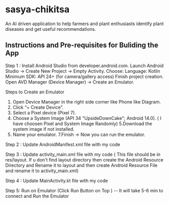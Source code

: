 # sasya-chikitsa
An AI driven application to help farmers and plant enthusiasts identify plant diseases and get useful recommendations.


## Instructions and Pre-requisites for Buliding the App
Step 1 : Install Android Studio from developer.android.com.
Launch Android Studio → Create New Project → Empty Activity.
Choose:
Language: Kotlin
Minimum SDK: API 24+ (for camera/gallery access)
Finish project creation.
Open AVD Manager (Device Manager) → Create an Emulator.

 Steps to Create an Emulator
 1. Open Device Manager in the right side corner like Phone like Diagram.
 2. Click “+ Create Device”.
 3. Select a Pixel device (Pixel 7). 
 4. Choose a System Image (API 34 "UpsideDownCake"; Android 14.0). ( I have choosen Pixel and System Image Randomly)
 5.Download the system image if not installed.
 6. Name your emulator.
 7.Finish → Now you can run the emulator.


Step 2 : Update AndroidManifest.xml file with my code

Step 3 : Update activity_main.xml file with my code ( This file should be in res/layout. If u don't find layout directory then create the Android Resource Directory and Rename it to layout and then create Android Resource File and rename it to activity_main.xml)

Step 4 : Update MainActivity.kt file with my code

Step 5: Run on Emulator (Click Run Button on Top ) -- It will take 5-6 min to connect and Run the Emulator

